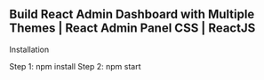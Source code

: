 Build React Admin Dashboard with Multiple Themes | React Admin Panel CSS | ReactJS
---
Installation

Step 1: npm install
Step 2: npm start
